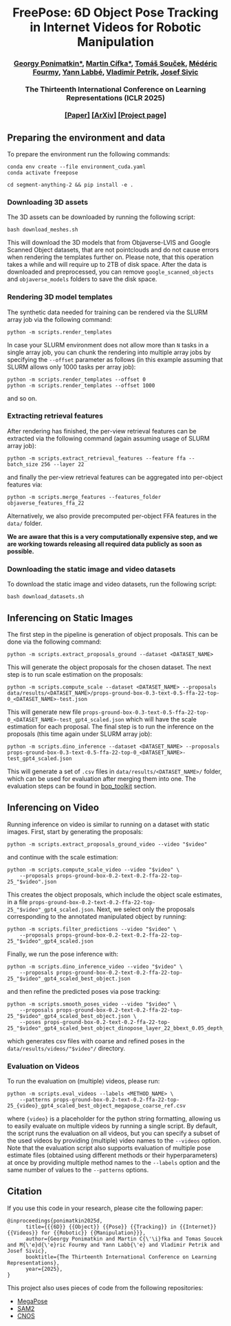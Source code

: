 <h1 align="center">
FreePose: 6D Object Pose Tracking in Internet Videos for Robotic Manipulation
</h1>

<div align="center">
<h3>
<a href="http://ponimatkin.github.io">Georgy Ponimatkin*</a>,
<a href="http://cifkam.github.io">Martin Cífka*</a>,
<a href="http://soczech.github.io">Tomáš Souček</a>,
<a href="https://medericfourmy.github.io">Médéric Fourmy</a>,
<a href="http://ylabbe.github.io">Yann Labbé</a>,
<a href="https://petrikvladimir.github.io">Vladimír Petrík</a>,
<a href="https://people.ciirc.cvut.cz/~sivic/">Josef Sivic</a>
<br>
<br>
The Thirteenth International Conference on Learning Representations (ICLR 2025)
<br>
<br>
<a href="https://openreview.net/pdf?id=1CIUkpoata">[Paper]</a>
<a href="">[ArXiv]</a>
<a href="https://ponimatkin.github.io/freepose/index.html">[Project page]</a>
<br>
</h3>
</div>
 
## Preparing the environment and data
To prepare the environment run the following commands: 
```
conda env create --file environment_cuda.yaml
conda activate freepose

cd segment-anything-2 && pip install -e .
```

### Downloading 3D assets
The 3D assets can be downloaded by running the following script:
```
bash download_meshes.sh
```
This will download the 3D models that from Objaverse-LVIS and Google Scanned Object datasets, that are not pointclouds and do not cause errors when rendering the templates further on. Please note, that this operation takes a while and will require up to 2TB of disk space. After the data is downloaded and preprocessed, you can remove `google_scanned_objects` and `objaverse_models` folders to save the disk space.


### Rendering 3D model templates
The synthetic data needed for training can be rendered via the SLURM array job via the following command:
```
python -m scripts.render_templates
```
In case your SLURM environment does not allow more than `N` tasks in a single array job, you can chunk the rendering into multiple array jobs by specifying the `--offset` parameter as follows (in this example assuming that SLURM allows only 1000 tasks per array job):
```
python -m scripts.render_templates --offset 0
python -m scripts.render_templates --offset 1000
```
and so on.


### Extracting retrieval features
After rendering has finished, the per-view retrieval features can be extracted via the following command (again assuming usage of SLURM array job):
```
python -m scripts.extract_retrieval_features --feature ffa --batch_size 256 --layer 22
```
and finally the per-view retrieval features can be aggregated into per-object features via:
```
python -m scripts.merge_features --features_folder objaverse_features_ffa_22
```
Alternatively, we also provide precomputed per-object FFA features in the `data/` folder.

**We are aware that this is a very computationally expensive step, and we are working towards releasing all required data publicly as soon as possible.**

### Downloading the static image and video datasets
To download the static image and video datasets, run the following script:
```
bash download_datasets.sh
```

## Inferencing on Static Images
The first step in the pipeline is generation of object proposals. This can be done via the following command:
```
python -m scripts.extract_proposals_ground --dataset <DATASET_NAME>
```
This will generate the object proposals for the chosen dataset. The next step is to run scale estimation on the proposals:
```
python -m scripts.compute_scale --dataset <DATASET_NAME> --proposals data/results/<DATASET_NAME>/props-ground-box-0.3-text-0.5-ffa-22-top-0_<DATASET_NAME>-test.json
```
This will generate new file `props-ground-box-0.3-text-0.5-ffa-22-top-0_<DATASET_NAME>-test_gpt4_scaled.json` which will have the scale estimation for each proposal. The final step is to run the inference on the proposals (this time again under SLURM array job):
```
python -m scripts.dino_inference --dataset <DATASET_NAME> --proposals props-ground-box-0.3-text-0.5-ffa-22-top-0_<DATASET_NAME>-test_gpt4_scaled.json
```
This will generate a set of `.csv` files in `data/results/<DATASET_NAME>/` folder, which can be used for evaluation after merging them into one. The evaluation steps can be found in [bop_toolkit](bop_toolkit/README.md) section.

## Inferencing on Video
Running inference on video is similar to running on a dataset with static images. First, start by generating the proposals:
```
python -m scripts.extract_proposals_ground_video --video "$video" 
```
and continue with the scale estimation:
```
python -m scripts.compute_scale_video --video "$video" \
    --proposals props-ground-box-0.2-text-0.2-ffa-22-top-25_"$video".json
```
This creates the object proposals, which include the object scale estimates, in a file `props-ground-box-0.2-text-0.2-ffa-22-top-25_"$video"_gpt4_scaled.json`.
Next, we select only the proposals corresponding to the annotated manipulated object by running:
```
python -m scripts.filter_predictions --video "$video" \
    --proposals props-ground-box-0.2-text-0.2-ffa-22-top-25_"$video"_gpt4_scaled.json
```
Finally, we run the pose inference with:
```
python -m scripts.dino_inference_video --video "$video" \
    --proposals props-ground-box-0.2-text-0.2-ffa-22-top-25_"$video"_gpt4_scaled_best_object.json
```
and then refine the predicted poses via pose tracking:
```
python -m scripts.smooth_poses_video --video "$video" \
    --proposals props-ground-box-0.2-text-0.2-ffa-22-top-25_"$video"_gpt4_scaled_best_object.json \
    --poses props-ground-box-0.2-text-0.2-ffa-22-top-25_"$video"_gpt4_scaled_best_object_dinopose_layer_22_bbext_0.05_depth_zoedepth.csv
```
which generates csv files with coarse and refined poses in the `data/results/videos/"$video"/` directory.

### Evaluation on Videos
To run the evaluation on (multiple) videos, please run:
```
python -m scripts.eval_videos --labels <METHOD_NAME> \
    --patterns props-ground-box-0.2-text-0.2-ffa-22-top-25_{video}_gpt4_scaled_best_object_megapose_coarse_ref.csv
```
where `{video}` is a placeholder for the python string formatting, allowing us to easily evaluate on multiple videos by running a single script. By default, the script runs the evaluation on all videos, but you can specify a subset of the used videos by providing (multiple) video names to the `--videos` option. Note that the evaluation script also supports evaluation of multiple pose estimate files (obtained using different methods or their hyperparameters) at once by providing multiple method names to the `--labels` option and the same number of values to the `--patterns` options.  

## Citation
If you use this code in your research, please cite the following paper:

```
@inproceedings{ponimatkin2025d,
      title={{{6D}} {{Object}} {{Pose}} {{Tracking}} in {{Internet}} {{Videos}} for {{Robotic}} {{Manipulation}}},
      author={Georgy Ponimatkin and Martin C{\'\i}fka and Tomas Soucek and M{\'e}d{\'e}ric Fourmy and Yann Labb{\'e} and Vladimir Petrik and Josef Sivic},
      booktitle={The Thirteenth International Conference on Learning Representations},
      year={2025},
}
```

This project also uses pieces of code from the following repositories:
- [MegaPose](https://github.com/megapose6d/megapose6d)
- [SAM2](https://github.com/facebookresearch/sam2)
- [CNOS](https://github.com/nv-nguyen/cnos)
